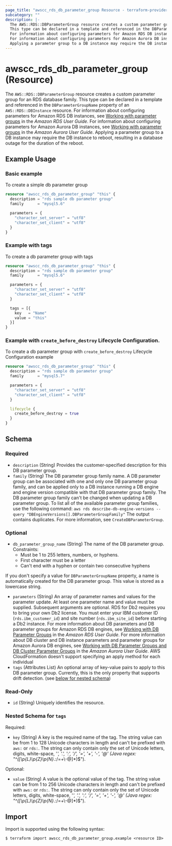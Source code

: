 ```yaml
---
page_title: "awscc_rds_db_parameter_group Resource - terraform-provider-awscc"
subcategory: ""
description: |-
  The AWS::RDS::DBParameterGroup resource creates a custom parameter group for an RDS database family.
  This type can be declared in a template and referenced in the DBParameterGroupName property of an AWS::RDS::DBInstance resource.
  For information about configuring parameters for Amazon RDS DB instances, see Working with parameter groups https://docs.aws.amazon.com/AmazonRDS/latest/UserGuide/USER_WorkingWithParamGroups.html in the Amazon RDS User Guide.
  For information about configuring parameters for Amazon Aurora DB instances, see Working with parameter groups https://docs.aws.amazon.com/AmazonRDS/latest/AuroraUserGuide/USER_WorkingWithParamGroups.html in the Amazon Aurora User Guide.
  Applying a parameter group to a DB instance may require the DB instance to reboot, resulting in a database outage for the duration of the reboot.
---
```


# awscc_rds_db_parameter_group (Resource)

The ``AWS::RDS::DBParameterGroup`` resource creates a custom parameter group for an RDS database family.
 This type can be declared in a template and referenced in the ``DBParameterGroupName`` property of an ``AWS::RDS::DBInstance`` resource.
 For information about configuring parameters for Amazon RDS DB instances, see [Working with parameter groups](https://docs.aws.amazon.com/AmazonRDS/latest/UserGuide/USER_WorkingWithParamGroups.html) in the *Amazon RDS User Guide*.
 For information about configuring parameters for Amazon Aurora DB instances, see [Working with parameter groups](https://docs.aws.amazon.com/AmazonRDS/latest/AuroraUserGuide/USER_WorkingWithParamGroups.html) in the *Amazon Aurora User Guide*.
  Applying a parameter group to a DB instance may require the DB instance to reboot, resulting in a database outage for the duration of the reboot.

## Example Usage

### Basic example
To create a simple db parameter group
```terraform
resource "awscc_rds_db_parameter_group" "this" {
  description = "rds sample db parameter group"
  family      = "mysql5.6"

  parameters = {
    "character_set_server" = "utf8"
    "character_set_client" = "utf8"
  }
}
```

### Example with tags
To create a db parameter group with tags
```terraform
resource "awscc_rds_db_parameter_group" "this" {
  description = "rds sample db parameter group"
  family      = "mysql5.6"

  parameters = {
    "character_set_server" = "utf8"
    "character_set_client" = "utf8"
  }

  tags = [{
    key   = "Name"
    value = "this"
  }]
}
```

### Example with `create_before_destroy` Lifecycle Configuration.
To create a db parameter group with `create_before_destroy` Lifecycle Configuration example
```terraform
resource "awscc_rds_db_parameter_group" "this" {
  description = "rds sample db parameter group"
  family      = "mysql5.7"

  parameters = {
    "character_set_server" = "utf8"
    "character_set_client" = "utf8"
  }

  lifecycle {
    create_before_destroy = true
  }
}
```

<!-- schema generated by tfplugindocs -->
## Schema

### Required

- `description` (String) Provides the customer-specified description for this DB parameter group.
- `family` (String) The DB parameter group family name. A DB parameter group can be associated with one and only one DB parameter group family, and can be applied only to a DB instance running a DB engine and engine version compatible with that DB parameter group family.
  The DB parameter group family can't be changed when updating a DB parameter group.
  To list all of the available parameter group families, use the following command:
 ``aws rds describe-db-engine-versions --query "DBEngineVersions[].DBParameterGroupFamily"``
 The output contains duplicates.
 For more information, see ``CreateDBParameterGroup``.

### Optional

- `db_parameter_group_name` (String) The name of the DB parameter group.
 Constraints:
  +  Must be 1 to 255 letters, numbers, or hyphens.
  +  First character must be a letter
  +  Can't end with a hyphen or contain two consecutive hyphens
  
 If you don't specify a value for ``DBParameterGroupName`` property, a name is automatically created for the DB parameter group.
  This value is stored as a lowercase string.
- `parameters` (String) An array of parameter names and values for the parameter update. At least one parameter name and value must be supplied. Subsequent arguments are optional.
 RDS for Db2 requires you to bring your own Db2 license. You must enter your IBM customer ID (``rds.ibm_customer_id``) and site number (``rds.ibm_site_id``) before starting a Db2 instance.
 For more information about DB parameters and DB parameter groups for Amazon RDS DB engines, see [Working with DB Parameter Groups](https://docs.aws.amazon.com/AmazonRDS/latest/UserGuide/USER_WorkingWithParamGroups.html) in the *Amazon RDS User Guide*.
 For more information about DB cluster and DB instance parameters and parameter groups for Amazon Aurora DB engines, see [Working with DB Parameter Groups and DB Cluster Parameter Groups](https://docs.aws.amazon.com/AmazonRDS/latest/AuroraUserGuide/USER_WorkingWithParamGroups.html) in the *Amazon Aurora User Guide*.
  AWS CloudFormation doesn't support specifying an apply method for each individual
- `tags` (Attributes List) An optional array of key-value pairs to apply to this DB parameter group.
  Currently, this is the only property that supports drift detection. (see [below for nested schema](#nestedatt--tags))

### Read-Only

- `id` (String) Uniquely identifies the resource.

<a id="nestedatt--tags"></a>
### Nested Schema for `tags`

Required:

- `key` (String) A key is the required name of the tag. The string value can be from 1 to 128 Unicode characters in length and can't be prefixed with ``aws:`` or ``rds:``. The string can only contain only the set of Unicode letters, digits, white-space, '_', '.', ':', '/', '=', '+', '-', '@' (Java regex: "^([\\p{L}\\p{Z}\\p{N}_.:/=+\\-@]*)$").

Optional:

- `value` (String) A value is the optional value of the tag. The string value can be from 1 to 256 Unicode characters in length and can't be prefixed with ``aws:`` or ``rds:``. The string can only contain only the set of Unicode letters, digits, white-space, '_', '.', ':', '/', '=', '+', '-', '@' (Java regex: "^([\\p{L}\\p{Z}\\p{N}_.:/=+\\-@]*)$").

## Import

Import is supported using the following syntax:

```shell
$ terraform import awscc_rds_db_parameter_group.example <resource ID>
```
